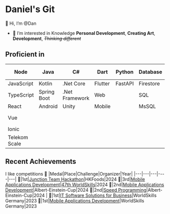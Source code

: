 # Daniel's Git
👋 Hi, I’m @Dan
+ 👀 I’m interested in Knowledge **Personal Development**, **Creating Art**, **Development**, ~~*Thinking different*~~

## Proficient in
|Node|Java|C#|Dart|Python|Database|CI/CD|Containerization|Social Media|Data Science|
|-|-|-|-|-|-|-|-|-|-|
|JavaScript|Kotlin|.Net Core|Flutter|FastAPI|Firestore|GitHub|Kubernetes|Instagram|KNIME
|TypeScript|Spring Boot|.Net Framework|Web||SQL|GitLab|Docker|YouTube|R|
|React|Android|Unity|Mobile||MsSQL|||TikTok|Python
|Vue||||||||DaVinci Resolve
|Ionic|||
|Telekom Scale|||

## Recent Achievements
I like competitions 🙂
|Medal|Place|Challenge|Organizer|Year|
|---|---|---|----|---|
🥇|1st|[Junction Team Hackathon](https://www.linkedin.com/posts/kalisch-daniel_worldskills-junction-junction2023-activity-7262751125701836800-Kndo)|HKFoods|2024
🥉|3rd|[Mobile Applications Development](https://results.worldskills.org/results?base_skill=562)|[47th WorldSkills](https://worldskills2024.com/)|2024
🥈|2nd|[Mobile Applications Development](https://www.linkedin.com/posts/kalisch-daniel_telekom-telekomwall-championship-activity-7203999058145726464-ueRJ)|Albert-Einstein-Cup|2024
🥈|2nd|[Speed Programming](https://www.linkedin.com/posts/kalisch-daniel_telekom-telekomwall-championship-activity-7203999058145726464-ueRJ)|Albert-Einstein-Cup|2024
|
🥇|1st|[IT Software Solutions for Business](https://rp-online.de/nrw/staedte/willich/der-willicher-daniel-kalisch-ist-zweifacher-deutscher-meister-im-programmieren_aid-91371235)|WorldSkills Germany|2023
🥇|1st|[Mobile Applications Development](https://www.linkedin.com/posts/kalisch-daniel_technology-experience-opportunity-activity-7082025279484764160-bM4f)|WorldSkills Germany|2023
